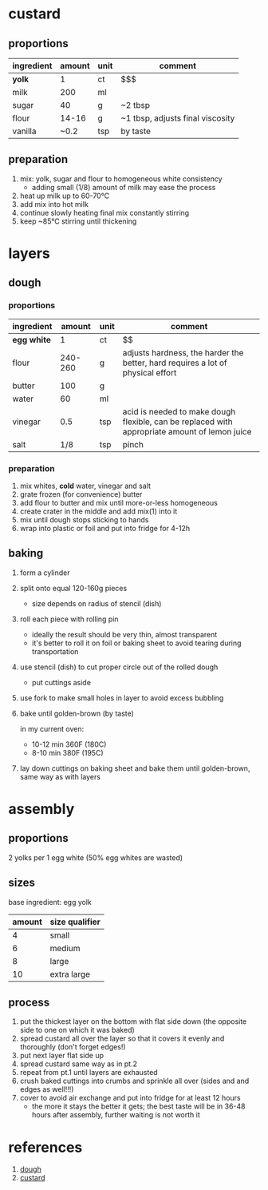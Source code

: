 custard
=======

proportions
-----------

| ingredient | amount | unit | comment
|------------|--------|------|---------
| **yolk**   | 1      | ct   | $$$
| milk       | 200    | ml   |
| sugar      | 40     | g    | ~2 tbsp
| flour      | 14-16  | g    | ~1 tbsp, adjusts final viscosity
| vanilla    | ~0.2   | tsp  | by taste


preparation
-----------

1. mix: yolk, sugar and flour to homogeneous white consistency
   - adding small (1/8) amount of milk may ease the process
2. heat up milk up to 60-70℃
3. add mix into hot milk
4. continue slowly heating final mix constantly stirring
5. keep ~85℃ stirring until thickening

layers
======

dough
-----

### proportions

| ingredient    | amount  | unit | comment
|---------------|---------|------|---------
| **egg white** | 1       | ct   | $$
| flour         | 240-260 | g    | adjusts hardness, the harder the better, hard requires a lot of physical effort
| butter        | 100     | g    |
| water         | 60      | ml   |
| vinegar       | 0.5     | tsp  | acid is needed to make dough flexible, can be replaced with appropriate amount of lemon juice
| salt          | 1/8     | tsp  | pinch

### preparation

1. mix whites, **cold** water, vinegar and salt
2. grate frozen (for convenience) butter
3. add flour to butter and mix until more-or-less homogeneous
4. create crater in the middle and add mix(1) into it
5. mix until dough stops sticking to hands
6. wrap into plastic or foil and put into fridge for 4-12h

baking
------

1. form a cylinder
2. split onto equal 120-160g pieces
   - size depends on radius of stencil (dish)
3. roll each piece with rolling pin
   - ideally the result should be very thin, almost transparent
   - it's better to roll it on foil or baking sheet to avoid tearing during transportation
4. use stencil (dish) to cut proper circle out of the rolled dough
   - put cuttings aside
5. use fork to make small holes in layer to avoid excess bubbling
6. bake until golden-brown (by taste)

   in my current oven:
   - 10-12 min 360F (180C)
   - 8-10 min 380F (195C)

7. lay down cuttings on baking sheet and bake them until golden-brown, same way as with layers

assembly
========

proportions
-----------

2 yolks per 1 egg white (50% egg whites are wasted)

sizes
-----

base ingredient: egg yolk

| amount | size qualifier |
|--------|----------------|
| 4      | small          |
| 6      | medium         |
| 8      | large          |
| 10     | extra large    |

process
-------

1. put the thickest layer on the bottom with flat side down (the opposite side to one on which it was baked)
2. spread custard all over the layer so that it covers it evenly and thoroughly (don't forget edges!)
3. put next layer flat side up
3. spread custard same way as in pt.2
4. repeat from pt.1 until layers are exhausted
5. crush baked cuttings into crumbs and sprinkle all over (sides and and edges as well!!!)
6. cover to avoid air exchange and put into fridge for at least 12 hours
   - the more it stays the better it gets; the best taste will be in 36-48 hours after assembly, further waiting is not
     worth it

references
==========

1. [dough](https://gotovim-doma.ru/recipe/1000-tort-napoleon)
2. [custard](https://gotovim-doma.ru/recipe/169-zavarnoi-krem-na-zheltkakh)
